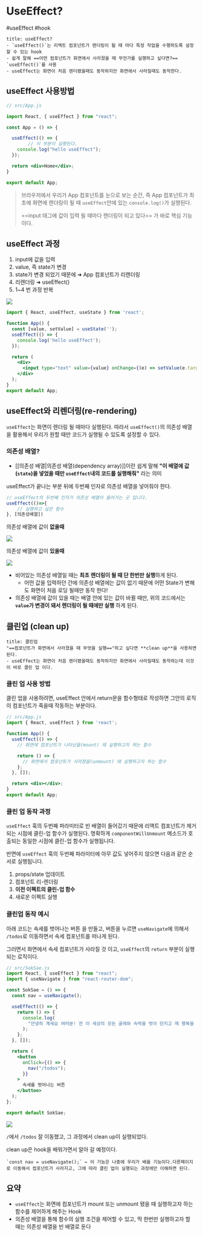 # UseEffect?
#useEffect #hook 

```ad-note
title: useEffect?
- `useEffect()`는 리액트 컴포넌트가 렌더링이 될 때 마다 특정 작업을 수행하도록 설정할 수 있는 hook
- 쉽게 말해 ==어떤 컴포넌트가 화면에서 사라졌을 때 무언가를 실행하고 싶다면?== `useEffect()`를 사용
- useEffect는 화면이 처음 렌더됐을때도 동작하지만 화면에서 사라질때도 동작한다.
```

## useEffect 사용방법

```jsx
// src/App.js

import React, { useEffect } from "react";

const App = () => {

  useEffect(() => {
		// 이 부분이 실행된다.
    console.log("hello useEffect");
  });

  return <div>Home</div>;
}

export default App;
```

> 브라우저에서 우리가 App 컴포넌트를 눈으로 보는 순간, 즉 App 컴포넌트가 최초에 화면에 렌더링이 될 때 `useEffect`안에 있는 `console.log()`가 실행된다. 
> 
>  ==input 태그에 값이 입력 될 때마다 렌더링이 되고 있다== 가 바로 핵심 기능이다. 

## useEffect 과정

1. input에 값을 입력
2. value, 즉 state가 변경
3. state가 변경 되었기 때문에 ➜ App 컴포넌트가 리렌더링
4. 리렌더링 ➜ useEffect() 
5. 1~4 번 과정 반복

![](https://i.imgur.com/HU3qAYt.gif)

```jsx
import { React, useEffect, useState } from 'react';

function App() {
  const [value, setValue] = useState('');
  useEffect(() => {
    console.log('hello useEffect');
  });

  return (
    <div>
      <input type="text" value={value} onChange={(e) => setValue(e.target.value)} />
    </div>
  );
}
export default App;

```

## useEffect와 리렌더링(re-rendering)

 `useEffect`는 화면이 렌더링 될 때마다 실행된다. 따라서 `useEffect()`의 의존성 배열을 활용해서 우리가 원할 때만 코드가 실행될 수 있도록 설정할 수 있다. 

### 의존성 배열?

- [[의존성 배열|의존성 배열(dependency array)]]이란 쉽게 말해 **"이 배열에 값(`state`)을 넣었을 때만 `useEffect`내의 코드를 실행해줘"** 라는 의미

useEffect가 끝나는 부분 뒤에 두번째 인자로 의존성 배열을 넣어줘야 한다.

```jsx
// useEffect의 두번째 인자가 의존성 배열이 들어가는 곳 입니다.
useEffect(()=>{
	// 실행하고 싶은 함수
}, [의존성배열])
```

의존성 배열에 값이 **없을때**

![](https://i.imgur.com/TDZoTYL.gif)

의존성 배열에 값이 **있을때**

![](https://i.imgur.com/5O0TUst.gif)

- 비어있는 의존성 배열일 때는 **최초 렌더링이 될 때 단 한번만 실행**하게 된다.
	- 어떤 값을 입력하던 간에 의존성 배열에는 값이 없기 때문에 어떤 State가 변해도 화면이 처음 로딩 될때만 동작 한다!
- 의존성 배열에 값이 있을 때는 배열 안에 있는 값이 바뀔 때만, 위의 코드에서는 **`value`가 변경이 돼서 렌더링이 될 때에만 실행** 하게 된다.

## 클린업 (clean up)

```ad-note
title: 클린업
"==컴포넌트가 화면에서 사라졌을 때 무엇을 실행=="하고 싶다면 **clean up**을 사용하면 된다. 
- useEffect는 화면이 처음 렌더됐을때도 동작하지만 화면에서 사라질때도 동작하는데 이것이 바로 클린 업 이다.
```

### 클린 업 사용 방법

클린 업을 사용하려면, useEffect 안에서 return문을 함수형태로 작성하면 그안의 로직이 컴포넌트가 죽을때 작동하는 부분이다.

```jsx
// src/App.js
import { React, useEffect } from 'react';

function App() {
  useEffect(() => {
    // 화면에 컴포넌트가 나타났을(mount) 때 실행하고자 하는 함수

    return () => {
      // 화면에서 컴포넌트가 사라졌을(unmount) 때 실행하고자 하는 함수
    };
  }, []);

  return <div></div>;
}
export default App;

```

### 클린 업 동작 과정

`useEffect` 훅의 두번째 파라미터로 빈 배열이 들어갔기 때문에 리액트 컴포넌트가 제거되는 시점에 클린-업 함수가 실행된다. 명확하게 `componentWillUnmount` 메소드가 호출되는 동일한 시점에 클린-업 함수가 실행됩니다.

반면에 `useEffect` 훅의 두번째 파라미터에 아무 값도 넣어주지 않으면 다음과 같은 순서로 실행됩니다.

1.  props/state 업데이트
2.  컴포넌트 리-렌더링
3.  **이전 이펙트의 클린-업 함수**
4.  새로운 이펙트 실행

### 클린업 동작 예시

아래 코드는 속세를 벗어나는 버튼 을 만들고, 버튼을 누르면 `useNavigate`에 의해서 `/todos`로 이동하면서 속세 컴포넌트를 떠나게 된다.

그러면서 화면에서 속세 컴포넌트가 사라질 것 이고, `useEffect`의 `return` 부분이 실행되는 로직이다.

```jsx
// src/SokSae.js
import React, { useEffect } from "react";
import { useNavigate } from "react-router-dom";

const SokSae = () => {
  const nav = useNavigate();

  useEffect(() => {
    return () => {
      console.log(
        "안녕히 계세요 여러분! 전 이 세상의 모든 굴레와 속박을 벗어 던지고 제 행복을 찾아 떠납니다! 여러분도 행복하세요~~!"
      );
    };
  }, []);

  return (
    <button
      onClick={() => {
        nav("/todos");
      }}
    >
      속세를 벗어나는 버튼
    </button>
  );
};

export default SokSae;
```

![](https://i.imgur.com/eWr237U.gif)

`/`에서 `/todos` 잘 이동했고, 그 과정에서 clean up이 실행되었다. 

clean up은 hook을 배워가면서 알아 갈 예정이다.

```ad-note
`const nav = useNavigate();` ← 이 기능은 나중에 우리가 배울 기능이다.다른페이지로 이동해서 컴포넌트가 사라지고, 그에 따라 클린 업이 실행되는 과정에만 이해하면 된다.
```

## 요약
- `useEffect`는 화면에 컴포넌트가 mount 또는 unmount 됐을 때 실행하고자 하는 함수를 제어하게 해주는 Hook
- 의존성 배열을 통해 함수의 실행 조건을 제어할 수 있고, 딱 한번만 실행하고자 할 때는 의존성 배열을 빈 배열로 둔다
